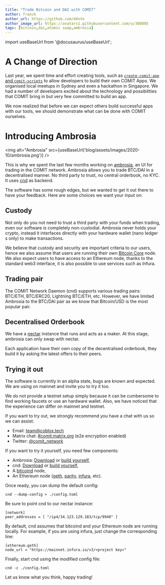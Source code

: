 ```yaml
---
title: "Trade Bitcoin and DAI with COMIT"
author: franck
author_url: https://github.com/d4nte
author_image_url: https://avatars1.githubusercontent.com/u/300805
tags: [bitcoin,dai,atomic swap,ambrosia]
---
```


import useBaseUrl from '@docusaurus/useBaseUrl';

# A Change of Direction

Last year, we spent time and effort creating tools, such as [`create-comit-app` and `comit-scripts`](https://github.com/comit-network/create-comit-app/) to allow developers to build their own COMIT Apps.
We organised local meetups in Sydney and even a hackathon in Singapore.
We had a number of developers excited about the technology and possibilities that COMIT bring in but very few committed to build an app.

We now realized that before we can expect others build successful apps with our tools, we should demonstrate what can be done with COMIT ourselves.

<!--truncate-->

# Introducing Ambrosia

<img alt="Ambrosia" src={useBaseUrl('blog/assets/images/2020-10/ambrosia.png')} />

This is why we spent the last few months working on [ambrosia](https://github.com/comit-network/ambrosia/), an UI for trading in the COMIT network.
Ambrosia allows you to trade BTC/DAI in a decentralised manner. No third party to trust, no central orderbook, no KYC.
It uses [cnd](https://github.com/comit-network/ambrosia/comit-rs) as backend.

The software has some rough edges, but we wanted to get it out there to have your feedback.
Here are some choices we want your input on:

## Custody

Not only do you not need to trust a third party with your funds when trading, even our software is completely non-custodial.
Ambrosia never holds your crypto, instead it interfaces directly with your hardware wallet (nano ledger s only) to make transactions.

We believe that custody and security are important criteria to our users, hence we also assume that users are running their own [Bitcoin Core](https://github.com/bitcoin/bitcoin) node.
We also expect users to have access to an Ethereum node, thanks to the standard web3 interface, it is also possible to use services such as Infura.

## Trading pair

The COMIT Network Daemon (cnd) supports various trading pairs: BTC/ETH, BTC/ERC20, Lightning BTC/ETH, etc.
However, we have limited Ambrosia to the BTC/DAI pair as we know that Bitcoin/USD is the most popular pair.

## Decentralised Orderbook

We have a [nectar](https://github.com/comit-network/comit-rs) instance that runs and acts as a maker.
At this stage, ambrosia can only swap with nectar.

Each application have their own copy of the decentralised orderbook, they build it by asking the latest offers to their peers. 

## Trying it out

The software is currently in an alpha state, bugs are known and expected.
We are using on mainnet and invite you to try it too.

We do not provide a testnet setup simply because it can be cumbersome to find working faucets or use an hardware wallet.
Also, we have noticed that the experience can differ on mainnet and testnet.

If you want to try out, we strongly recommend you have a chat with us so we can assist:

-   Email: [team@coblox.tech](mailto:team@coblox.tech)
-   Matrix chat: [#comit:matrix.org](https://matrix.to/#/!HYBOPcopXgKbEnEELc:matrix.org?via=matrix.org&via=privacytools.io) (e2e encryption enabled)
-   Twitter: [@comit_network](https://twitter.com/comit_network)

If you want to try it yourself, you need few components:

-   Ambrosia: [Download](https://github.com/comit-network/ambrosia/releases) or [build yourself](https://github.com/comit-network/ambrosia#ambrosia),
-   cnd: [Download](https://github.com/comit-network/comit-rs/releases) or [build yourself](https://github.com/comit-network/comit-rs/#build-binaries),
-   A [bitcoind](https://github.com/bitcoin/bitocin) node,
-   An Ethereum node ([geth](https://geth.ethereum.org/), [parity](https://www.parity.io/), [infura](https://infura.io/), etc).

Once ready, you can dump the default config:

```
cnd --dump-config > ./config.toml
```

Be sure to point cnd to our nectar instance:

```
[network]
peer_addresses = [ "/ip4/34.123.129.183/tcp/9940" ]
```

By default, cnd assumes that bitcoind and your Ethereum node are running locally.
For example, if you are using infura, just change the corresponding line:

```
[ethereum.geth]
node_url = "https://mainnet.infura.io/v3/<project key>"
```

Finally, start cnd using the modified config file:

```
cnd -c ./config.toml
```

Let us know what you think, happy trading!
